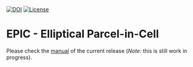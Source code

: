 <!--- How to add a license badge found on https://gist.github.com/lukas-h/2a5d00690736b4c3a7ba (1 Feb 2022) --->
[![DOI](https://zenodo.org/badge/DOI/10.5281/zenodo.5940225.svg)](https://doi.org/10.5281/zenodo.5940225)
[![License](https://img.shields.io/github/license/matt-frey/epic)](https://github.com/matt-frey/epic/blob/main/LICENSE)

# EPIC - Elliptical Parcel-in-Cell
Please check the [manual](https://matt-frey.github.io/epic/manual/intro.html) of the current release (*Note:* this is still work in progress).

